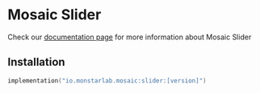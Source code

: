 # Mosaic Slider

Check our [documentation page](https://ml-opensource.github.io/android-mosaic/slider) for more information about Mosaic Slider

## Installation
```kotlin
implementation("io.monstarlab.mosaic:slider:[version]")
```
